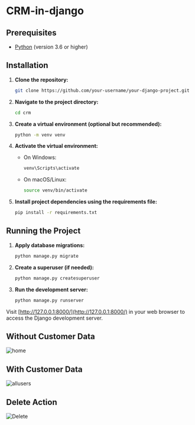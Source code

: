 # CRM-in-django

## Prerequisites

- [Python](https://www.python.org/) (version 3.6 or higher)


## Installation

1. **Clone the repository:**

    ```bash
    git clone https://github.com/your-username/your-django-project.git
    ```

2. **Navigate to the project directory:**

    ```bash
    cd crm
    ```

3. **Create a virtual environment (optional but recommended):**

    ```bash
    python -m venv venv
    ```

4. **Activate the virtual environment:**

    - On Windows:

      ```bash
      venv\Scripts\activate
      ```

    - On macOS/Linux:

      ```bash
      source venv/bin/activate
      ```

5. **Install project dependencies using the requirements file:**

    ```bash
    pip install -r requirements.txt
    ```

## Running the Project

1. **Apply database migrations:**

    ```bash
    python manage.py migrate
    ```

2. **Create a superuser (if needed):**

    ```bash
    python manage.py createsuperuser
    ```

3. **Run the development server:**

    ```bash
    python manage.py runserver
    ```

Visit [http://127.0.0.1:8000/](http://127.0.0.1:8000/) in your web browser to access the Django development server.

## Without Customer Data
![home](https://github.com/Nandhukriss/CRM-in-django/assets/103727372/63f84067-831a-4cb8-a488-1843bbcb3307)

## With Customer Data

![allusers](https://github.com/Nandhukriss/CRM-in-django/assets/103727372/197cb039-cced-40a9-b7fe-66fc3cf7543f)

## Delete Action

![Delete](https://github.com/Nandhukriss/CRM-in-django/assets/103727372/c280a239-2184-437d-8c97-348a46658329)
